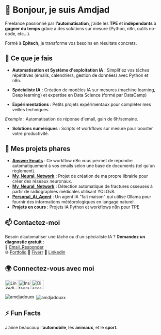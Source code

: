<!-- Titre principal en Markdown -->
# 👋 Bonjour, je suis Amdjad

<!-- Sous-titre positionnant ton expertise et ton audience cible -->
Freelance passionné par **l’automatisation**, j’aide les **TPE** et **indépendants** à **gagner du temps** grâce à des solutions sur mesure (Python, n8n, outils no-code, etc...).

Formé à **Epitech**, je transforme vos besoins en résultats concrets.

<!-- Section expliquant tes services avec des bénéfices clairs -->
## 🚀 Ce que je fais
- **Automatisation et Système d'exploitation IA** : Simplifiez vos tâches répétitives (emails, calendriers, gestion de données) avec Python et n8n.

- **Spécialiste IA** : Création de modèles IA sur mesures (machine learning, Deep learning) et expertise en Data Science (formé par DataCamp)

- **Expérimentations** : Petits projets expérimentaux pour compléter mes veilles techniques.

*Exemple* : Automatisation de réponse d'email, gain de 6h/semaine.
- **Solutions numériques** : Scripts et workflows sur mesure pour booster votre productivité.

<!-- Section mettant en avant tes projets existants -->
## 📂 Mes projets phares
- **[Answer Emails](https://github.com/amdjadouxx/auto_client_answer)** : Ce workflow n8n vous permet de répondre automatiquement à vos emails selon une base de documents (tel qu'un règlement).
- **[My_Neural_Network](https://github.com/amdjadouxx/my_neural_network)** : Projet de création de ma propre librairie pour créer des réseaux neuronaux.
-  **[My_Neural_Network](https://github.com/amdjadouxx/BONES_BREAK_DETECTION)** : Détection automatique de fractures osseuses à partir de radiographies médicales utilisant YOLOv8.
-  **[Personal_Ai_Agent](https://github.com/amdjadouxx/personal_ai_agent)** : Un agent IA "fait maison" qui utilise Ollama pour fournir des informations météorologiques en langage naturel.
- **Projets en cours** : 
Projets IA Python et workflows n8n pour TPE

<!-- Section contact avec un CTA fort -->
## 📫 Contactez-moi
Besoin d’automatiser une tâche ou d'un spécialiste IA ? **Demandez un diagnostic gratuit** :  
📧 [Email_Responder](mailto:amdjad.freelance@gmail.com)  
🌐 [Portfolio](https://www.byamdjad.com/)
🔗 [Fiverr](https://fr.fiverr.com/amdjadouxx)
🔗 [LinkedIn](https://linkedin.com/in/amdjad-ahmod-ali-92023b258)

<!-- Section pour les liens sociaux, adaptés au format Markdown -->
## 🌍 Connectez-vous avec moi
[<img src="https://raw.githubusercontent.com/rahuldkjain/github-profile-readme-generator/master/src/images/icons/Social/linked-in-alt.svg" alt="LinkedIn" height="30" width="40" />](https://linkedin.com/in/amdjad-ahmod-ali-92023b258)
[<img src="https://raw.githubusercontent.com/rahuldkjain/github-profile-readme-generator/master/src/images/icons/Social/instagram.svg" alt="Instagram" height="30" width="40" />](https://instagram.com/amdjadouxx)
[<img src="https://raw.githubusercontent.com/rahuldkjain/github-profile-readme-generator/master/src/images/icons/Social/discord.svg" alt="Discord" height="30" width="40" />](https://discord.gg/632547811392618500)

<p><img align="left" src="https://github-readme-stats.vercel.app/api/top-langs?username=amdjadouxx&show_icons=true&locale=en&layout=compact" alt="amdjadouxx" /></p>

<p>&nbsp;<img align="center" src="https://github-readme-stats.vercel.app/api?username=amdjadouxx&show_icons=true&locale=en" alt="amdjadouxx" /></p>

<!-- Section fun fact pour garder une touche personnelle -->
## ⚡ Fun Facts
J’aime beaucoup l'**automobile**, les **animaux**, et le **sport**. 

